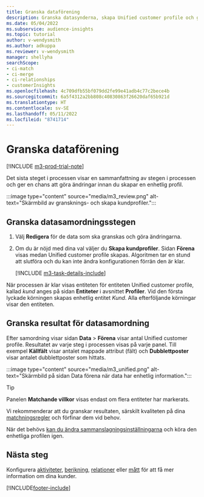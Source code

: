 ```yaml
---
title: Granska dataförening
description: Granska datasynderna, skapa Unified customer profile och granska resultatet
ms.date: 05/04/2022
ms.subservice: audience-insights
ms.topic: tutorial
author: v-wendysmith
ms.author: adkuppa
ms.reviewer: v-wendysmith
manager: shellyha
searchScope:
- ci-match
- ci-merge
- ci-relationships
- customerInsights
ms.openlocfilehash: 4c709dfb55bf079dd2fe99e41adb4c77c2bece4b
ms.sourcegitcommit: 6a5f4312a2bb808c40830863f26620daf65b921d
ms.translationtype: HT
ms.contentlocale: sv-SE
ms.lasthandoff: 05/11/2022
ms.locfileid: "8741714"
---
```

# <a name="review-data-unification"></a>Granska dataförening

[!INCLUDE [m3-prod-trial-note](includes/m3-prod-trial-note.md)]

Det sista steget i processen visar en sammanfattning av stegen i processen och ger en chans att göra ändringar innan du skapar en enhetlig profil.

:::image type="content" source="media/m3_review.png" alt-text="Skärmbild av gransknings- och skapa kundprofiler.":::

## <a name="review-the-data-unification-steps"></a>Granska datasamordningsstegen

1. Välj **Redigera** för de data som ska granskas och göra ändringarna.

1. Om du är nöjd med dina val väljer du **Skapa kundprofiler**. Sidan **Förena** visas medan Unified customer profile skapas. Algoritmen tar en stund att slutföra och du kan inte ändra konfigurationen förrän den är klar.

   [!INCLUDE [m3-task-details-include](includes/m3-task-details.md)]

När processen är klar visas entiteten för entiteten Unified customer profile, kallad *kund* anges på sidan **Entiteter** i avsnittet **Profiler**. Vid den första lyckade körningen skapas enhetlig entitet *Kund*. Alla efterföljande körningar visar den entiteten.

## <a name="review-the-results-of-data-unification"></a>Granska resultat för datasamordning

Efter samordning visar sidan **Data** > **Förena** visar antal Unified customer profile. Resultatet av varje steg i processen visas på varje panel. Till exempel **Källfält** visar antalet mappade attribut (fält) och **Dubblettposter** visar antalet dubblettposter som hittats.

:::image type="content" source="media/m3_unified.png" alt-text="Skärmbild på sidan Data förena när data har enhetlig information.":::

> [!TIP]
> Panelen **Matchande villkor** visas endast om flera entiteter har markerats.

Vi rekommenderar att du granskar resultaten, särskilt kvaliteten på dina [matchningsregler](data-unification-update.md#manage-match-rules) och förfinar dem vid behov.

När det behövs [kan du ändra sammanslagningsinställningarna](data-unification-update.md) och köra den enhetliga profilen igen.

## <a name="next-step"></a>Nästa steg

Konfigurera [aktiviteter](activities.md), [berikning](enrichment-hub.md), [relationer](relationships.md) eller [mått](measures.md) för att få mer information om dina kunder.

[!INCLUDE[footer-include](includes/footer-banner.md)]
